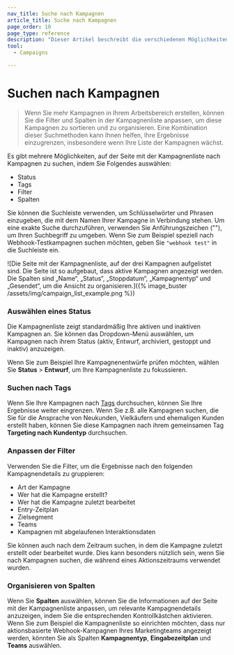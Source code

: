 ```yaml
---
nav_title: Suche nach Kampagnen
article_title: Suche nach Kampagnen
page_order: 10
page_type: reference
description: "Dieser Artikel beschreibt die verschiedenen Möglichkeiten, wie Sie auf der Seite Kampagnenliste nach Kampagnen suchen können."
tool:
  - Campaigns

---
```


# Suchen nach Kampagnen

> Wenn Sie mehr Kampagnen in Ihrem Arbeitsbereich erstellen, können Sie die Filter und Spalten in der Kampagnenliste anpassen, um diese Kampagnen zu sortieren und zu organisieren. Eine Kombination dieser Suchmethoden kann Ihnen helfen, Ihre Ergebnisse einzugrenzen, insbesondere wenn Ihre Liste der Kampagnen wächst.

Es gibt mehrere Möglichkeiten, auf der Seite mit der Kampagnenliste nach Kampagnen zu suchen, indem Sie Folgendes auswählen:

- Status
- Tags
- Filter
- Spalten

Sie können die Suchleiste verwenden, um Schlüsselwörter und Phrasen einzugeben, die mit dem Namen Ihrer Kampagne in Verbindung stehen. Um eine exakte Suche durchzuführen, verwenden Sie Anführungszeichen (""), um Ihren Suchbegriff zu umgeben. Wenn Sie zum Beispiel speziell nach Webhook-Testkampagnen suchen möchten, geben Sie `"webhook test"` in die Suchleiste ein.

![Die Seite mit der Kampagnenliste, auf der drei Kampagnen aufgelistet sind. Die Seite ist so aufgebaut, dass aktive Kampagnen angezeigt werden. Die Spalten sind „Name“, „Status“, „Stoppdatum“, „Kampagnentyp“ und „Gesendet“, um die Ansicht zu organisieren.]({% image_buster /assets/img/campaign_list_example.png %})

### Auswählen eines Status

Die Kampagnenliste zeigt standardmäßig Ihre aktiven und inaktiven Kampagnen an. Sie können das Dropdown-Menü auswählen, um Kampagnen nach ihrem Status (aktiv, Entwurf, archiviert, gestoppt und inaktiv) anzuzeigen.

Wenn Sie zum Beispiel Ihre Kampagnenentwürfe prüfen möchten, wählen Sie **Status** > **Entwurf**, um Ihre Kampagnenliste zu fokussieren.

### Suchen nach Tags

Wenn Sie Ihre Kampagnen nach [Tags]({{site.baseurl}}/user_guide/administrative/app_settings/manage_app_group/tags/) durchsuchen, können Sie Ihre Ergebnisse weiter eingrenzen. Wenn Sie z.B. alle Kampagnen suchen, die Sie für die Ansprache von Neukunden, Vielkäufern und ehemaligen Kunden erstellt haben, können Sie diese Kampagnen nach ihrem gemeinsamen Tag **Targeting nach Kundentyp** durchsuchen.

### Anpassen der Filter

Verwenden Sie die Filter, um die Ergebnisse nach den folgenden Kampagnendetails zu gruppieren:

- Art der Kampagne 
- Wer hat die Kampagne erstellt?
- Wer hat die Kampagne zuletzt bearbeitet
- Entry-Zeitplan
- Zielsegment
- Teams
- Kampagnen mit abgelaufenen Interaktionsdaten

Sie können auch nach dem Zeitraum suchen, in dem die Kampagne zuletzt erstellt oder bearbeitet wurde. Dies kann besonders nützlich sein, wenn Sie nach Kampagnen suchen, die während eines Aktionszeitraums verwendet wurden.

### Organisieren von Spalten

Wenn Sie **Spalten** auswählen, können Sie die Informationen auf der Seite mit der Kampagnenliste anpassen, um relevante Kampagnendetails anzuzeigen, indem Sie die entsprechenden Kontrollkästchen aktivieren. Wenn Sie zum Beispiel die Kampagnenliste so einrichten möchten, dass nur aktionsbasierte Webhook-Kampagnen Ihres Marketingteams angezeigt werden, könnten Sie als Spalten **Kampagnentyp**, **Eingabezeitplan** und **Teams** auswählen.
